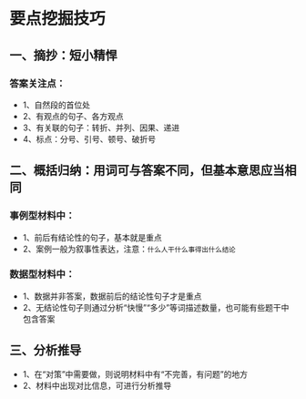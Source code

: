 # 要点挖掘技巧

## 一、摘抄：短小精悍
### 答案关注点：
* 1、自然段的首位处
* 2、有观点的句子、各方观点
* 3、有关联的句子：转折、并列、因果、递进
* 4、标点：分号、引号、顿号、破折号

## 二、概括归纳：用词可与答案不同，但基本意思应当相同
### 事例型材料中：
* 1、前后有结论性的句子，基本就是重点
* 2、案例一般为叙事性表达，注意：``什么人干什么事得出什么结论``
### 数据型材料中：
* 1、数据并非答案，数据前后的结论性句子才是重点
* 2、无结论性句子则通过分析“快慢”“多少”等词描述数量，也可能有些题干中包含答案
## 三、分析推导
* 1、在“对策”中需要做，则说明材料中有“不完善，有问题”的地方
* 2、材料中出现对比信息，可进行分析推导
